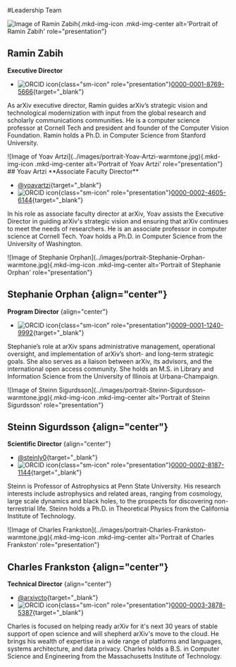 #Leadership Team

<div class="grid-blocks" markdown="1">
<div class="bio-block primary" markdown="1">

<div markdown="1">

![Image of Ramin Zabih](../images/portrait-Ramin-Zabih-warmtone.jpg){.mkd-img-icon .mkd-img-center alt='Portrait of Ramin Zabih' role="presentation"}

</div>

<div markdown="1">

## Ramin Zabih
**Executive Director**

- ![ORCID icon](https://info.orcid.org/wp-content/uploads/2019/11/orcid_16x16.png){class="sm-icon" role="presentation"}[0000-0001-8769-5666](https://orcid.org/0000-0001-8769-5666){target="_blank"}

As arXiv executive director, Ramin guides arXiv’s strategic vision and technological modernization with input from the global research and scholarly communications communities. He is a computer science professor at Cornell Tech and president and founder of the Computer Vision Foundation. Ramin holds a Ph.D. in Computer Science from Stanford University.
</div>
</div>
</div>

<div class="grid-blocks" markdown="1">
<div class="bio-block primary" markdown="1">
<div markdown="1">
![Image of Yoav Artzi](../images/portrait-Yoav-Artzi-warmtone.jpg){.mkd-img-icon .mkd-img-center alt='Portrait of Yoav Artzi' role="presentation"}
</div>
<div markdown="1">
## Yoav Artzi
**Associate Faculty Director**

- [@yoavartzi](https://twitter.com/@yoavartzi){target="_blank"}
- ![ORCID icon](https://info.orcid.org/wp-content/uploads/2019/11/orcid_16x16.png){class="sm-icon" role="presentation"}[0000-0002-4605-6144](https://orcid.org/0000-0002-4605-6144){target="_blank"}

In his role as associate faculty director at arXiv, Yoav assists the Executive Director in guiding arXiv's strategic vision and ensuring that arXiv continues to meet the needs of researchers. He is an associate professor in computer science at Cornell Tech. Yoav holds a Ph.D. in Computer Science from the University of Washington.
</div>
</div>
</div>

<div class="grid-blocks" markdown="1">

<div class="bio-block" markdown="1">
![Image of Stephanie Orphan](../images/portrait-Stephanie-Orphan-warmtone.jpg){.mkd-img-icon .mkd-img-center alt='Portrait of Stephanie Orphan' role="presentation"}

## Stephanie Orphan {align="center"}

**Program Director**
{align="center"}

- ![ORCID icon](https://info.orcid.org/wp-content/uploads/2019/11/orcid_16x16.png){class="sm-icon" role="presentation"}[0009-0001-1240-9992](https://orcid.org/0009-0001-1240-9992){target="_blank"}

Stephanie’s role at arXiv spans administrative management, operational oversight, and implementation of arXiv’s short- and long-term strategic goals. She also serves as a liaison between arXiv, its advisors, and the international open access community. She holds an M.S. in Library and Information Science from the University of Illinois at Urbana-Champaign.
</div>

<div class="bio-block" markdown="1">
![Image of Steinn Sigurdsson](../images/portrait-Steinn-Sigurdsson-warmtone.jpg){.mkd-img-icon .mkd-img-center alt='Portrait of Steinn Sigurdsson' role="presentation"}

## Steinn Sigurdsson {align="center"}

**Scientific Director**
{align="center"}

- [@steinly0](https://twitter.com/steinly0){target="_blank"}
- ![ORCID icon](https://info.orcid.org/wp-content/uploads/2019/11/orcid_16x16.png){class="sm-icon" role="presentation"}[0000-0002-8187-1144](https://orcid.org/0000-0002-8187-1144){target="_blank"}

Steinn is Professor of Astrophysics at Penn State University. His research interests include astrophysics and related areas, ranging from cosmology, large scale dynamics and black holes, to the prospects for discovering non-terrestrial life. Steinn holds a Ph.D. in Theoretical Physics from the California Institute of Technology.
</div>

<div class="bio-block" markdown="1">
![Image of Charles Frankston](../images/portrait-Charles-Frankston-warmtone.jpg){.mkd-img-icon .mkd-img-center alt='Portrait of Charles Frankston' role="presentation"}

## Charles Frankston {align="center"}

**Technical Director**
{align="center"}

- [@arxivcto](https://twitter.com/@arxivcto){target="_blank"}
- ![ORCID icon](https://info.orcid.org/wp-content/uploads/2019/11/orcid_16x16.png){class="sm-icon" role="presentation"}[0000-0003-3878-5387](https://orcid.org/0000-0003-3878-5387){target="_blank"}

Charles is focused on helping ready arXiv for it's next 30 years of stable support of open science and will shepherd arXiv's move to the cloud. He brings his wealth of expertise in a wide range of platforms and languages, systems architecture, and data privacy. Charles holds a B.S. in Computer Science and Engineering from the Massachusetts Institute of Technology.
</div>

</div>

